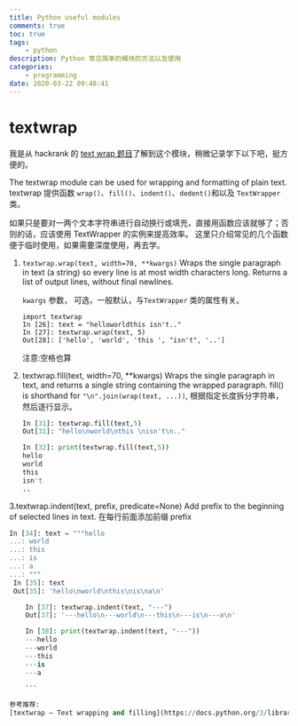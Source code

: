 ```yaml
---
title: Python useful modules
comments: true
toc: true
tags:
    - python
description: Python 常见简单的模块的方法以及使用
categories:
    - programming
date: 2020-03-22 09:48:41
---
```


# textwrap

我是从 hackrank 的 [text wrap 题目](https://www.hackerrank.com/challenges/text-wrap/problem)了解到这个模块，稍微记录学下以下吧，挺方便的。

The textwrap module can be used for wrapping and formatting of plain text.
textwrap 提供函数 `wrap()`、`fill()`、`indent()`、`dedent()`和以及 `TextWrapper` 类。

如果只是要对一两个文本字符串进行自动换行或填充，直接用函数应该就够了；否则的话，应该使用 TextWrapper 的实例来提高效率。
这里只介绍常见的几个函数便于临时使用，如果需要深度使用，再去学。

1. `textwrap.wrap(text, width=70, **kwargs)`
   Wraps the single paragraph in text (a string) so every line is at most width characters long. Returns a list of output lines, without final newlines.

    `kwargs` 参数， 可选，一般默认，与`TextWrapper` 类的属性有关。

    ```
    import textwrap
    In [26]: text = "helloworldthis isn't.."
    In [27]: textwrap.wrap(text, 5)
    Out[28]: ['hello', 'world', 'this ', "isn't", '..']
    ```

    注意:空格也算

2. textwrap.fill(text, width=70, \*\*kwargs)
   Wraps the single paragraph in text, and returns a single string containing the wrapped paragraph. fill() is shorthand for `"\n".join(wrap(text, ...))`, 根据指定长度拆分字符串，然后逐行显示。

    ```python
    In [31]: textwrap.fill(text,5)
    Out[31]: "hello\nworld\nthis \nisn't\n.."

    In [32]: print(textwrap.fill(text,5))
    hello
    world
    this
    isn't
    ..

    ```

3.textwrap.indent(text, prefix, predicate=None)
Add prefix to the beginning of selected lines in text. 在每行前面添加前缀 prefix

````python
In [34]: text = """hello
...: world
...: this
...: is
...: a
...: """
 In [35]: text
 Out[35]: 'hello\nworld\nthis\nis\na\n'

    In [37]: textwrap.indent(text, "---")
    Out[37]: '---hello\n---world\n---this\n---is\n---a\n'

    In [38]: print(textwrap.indent(text, "---"))
    ---hello
    ---world
    ---this
    ---is
    ---a

    ```

参考推荐:
[textwrap — Text wrapping and filling](https://docs.python.org/3/library/textwrap.html)
````
